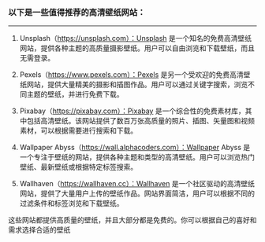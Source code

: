 ### 以下是一些值得推荐的高清壁纸网站：

****** 

1. Unsplash（https://unsplash.com）：Unsplash 是一个知名的免费高清壁纸网站，提供各种主题的高质量摄影壁纸。用户可以自由浏览和下载壁纸，而且无需登录。

2. Pexels（https://www.pexels.com）：Pexels 是另一个受欢迎的免费高清壁纸网站，提供大量精美的摄影和插图作品。用户可以通过关键字搜索，浏览不同主题的壁纸，并进行免费下载。

3. Pixabay（https://pixabay.com）：Pixabay 是一个综合性的免费素材库，其中包括高清壁纸。该网站提供了数百万张高质量的照片、插图、矢量图和视频素材，可以根据需要进行搜索和下载。

4. Wallpaper Abyss（https://wall.alphacoders.com）：Wallpaper Abyss 是一个专注于壁纸的网站，提供各种主题和类型的高清壁纸。用户可以浏览热门壁纸、最新壁纸或根据特定标签搜索。

5. Wallhaven（https://wallhaven.cc）：Wallhaven 是一个社区驱动的高清壁纸网站，提供了大量用户上传的壁纸作品。网站界面简洁，用户可以根据不同的过滤条件和标签浏览和下载壁纸。

这些网站都提供高质量的壁纸，并且大部分都是免费的。你可以根据自己的喜好和需求选择合适的壁纸

